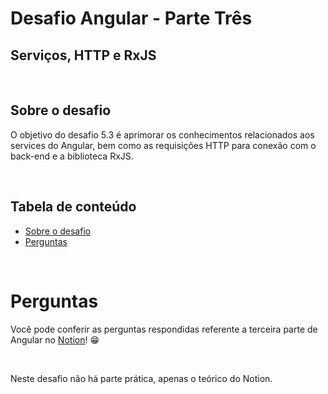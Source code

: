 # **Desafio Angular - Parte Três**
## **Serviços, HTTP e RxJS**

<br />

## **Sobre o desafio**
O objetivo do desafio 5.3 é aprimorar os conhecimentos relacionados aos services do Angular, bem como as requisições HTTP para conexão com o back-end e a biblioteca RxJS. 

<br />

## **Tabela de conteúdo**
<!--ts-->
   * [Sobre o desafio](#sobre-o-desafio)
   * [Perguntas](#perguntas)
<!--te-->

<br />


# **Perguntas**
Você pode conferir as perguntas respondidas referente a terceira parte de Angular no [Notion](https://tremendous-cinema-114.notion.site/5-3-Angular-Servi-os-9e1a21f42d5445a6938033e51e5a33a2)! 😁

<br />

Neste desafio não há parte prática, apenas o teórico do Notion. 
